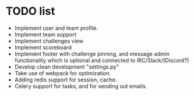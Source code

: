 TODO list
==========

* Implement user and team profile.
* Implement team support
* Implement challenges view
* Implement scoreboard
* Implement footer with challenge pinning, and message admin functionality which is optional and connected to IRC/Slack/(Discord?)
* Develop clean development "settings.py"
* Take use of webpack for optimization. 
* Adding redis support for session, cache.
* Celery support for tasks, and for sending out emails.

